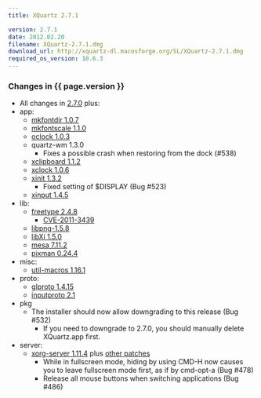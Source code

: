 ```yaml
---
title: XQuartz 2.7.1

version: 2.7.1
date: 2012.02.20
filename: XQuartz-2.7.1.dmg
download_url: http://xquartz-dl.macosforge.org/SL/XQuartz-2.7.1.dmg
required_os_version: 10.6.3
---
```


### Changes in {{ page.version }} ###
  * All changes in [2.7.0](XQuartz-2.7.0.html) plus:
  * app:
    * [mkfontdir 1.0.7](http://lists.freedesktop.org/archives/xorg-announce/2012-February/001818.html)
    * [mkfontscale 1.1.0](http://lists.freedesktop.org/archives/xorg-announce/2012-February/001819.html)
    * [oclock 1.0.3](http://lists.freedesktop.org/archives/xorg-announce/2012-February/001820.html)
    * quartz-wm 1.3.0
      * Fixes a possible crash when restoring from the dock (#538)
    * [xclipboard 1.1.2](http://lists.freedesktop.org/archives/xorg-announce/2012-February/001821.html)
    * [xclock 1.0.6](http://lists.freedesktop.org/archives/xorg-announce/2012-February/001822.html)
    * [xinit 1.3.2](http://lists.freedesktop.org/archives/xorg-announce/2012-January/001804.html)
      * Fixed setting of $DISPLAY (Bug #523)
    * [xinput 1.4.5](http://lists.freedesktop.org/archives/xorg-announce/2011-December/001779.html)
  * lib:
    * [freetype 2.4.8](http://sourceforge.net/projects/freetype/files/freetype2/2.4.8/README/view)
      * [CVE-2011-3439](http://cve.mitre.org/cgi-bin/cvename.cgi?name=CVE-2011-3439)
    * [libpng-1.5.8](http://sourceforge.net/mailarchive/message.php?msg_id=28773552)
    * [libXi 1.5.0](http://lists.freedesktop.org/archives/xorg-announce/2011-December/001776.html)
    * [mesa 7.11.2](http://www.mesa3d.org/relnotes-7.11.2.html)
    * [pixman 0.24.4](http://lists.freedesktop.org/archives/xorg-announce/2012-February/001809.html)
  * misc:
    * [util-macros 1.16.1](http://lists.freedesktop.org/archives/xorg-announce/2011-December/001767.html)
  * proto:
    * [glproto 1.4.15](http://lists.freedesktop.org/archives/xorg-announce/2012-January/001801.html)
    * [inputproto 2.1](http://lists.freedesktop.org/archives/xorg-announce/2011-December/001772.html)
  * pkg
    * The installer should now allow downgrading to this release (Bug #532)
      * If you need to downgrade to 2.7.0, you should manually delete XQuartz.app first.
  * server:
    * [xorg-server 1.11.4](http://lists.freedesktop.org/archives/xorg/2012-January/054045.html) plus [other patches](http://cgit.freedesktop.org/~jeremyhu/xserver/log/?h=XQuartz-2.7.1)
      * While in fullscreen mode, hiding by using CMD-H now causes you to leave fullscreen mode first, as if by cmd-opt-a (Bug #478)
      * Release all mouse buttons when switching applications (Bug #486)
